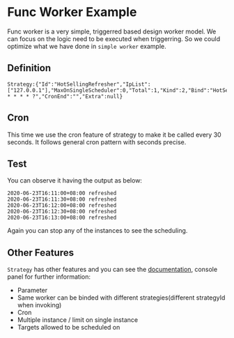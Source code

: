 # Func Worker Example

Func worker is a very simple, triggerred based design worker model. We can focus
on the logic need to be executed when triggerring. So we could optimize what we have
done in `simple worker` example.

## Definition

```text
Strategy:{"Id":"HotSellingRefresher","IpList":["127.0.0.1"],"MaxOnSingleScheduler":0,"Total":1,"Kind":2,"Bind":"HotSellingRefresher","Parameter":"","Enabled":true,"CronBegin":"0/30 * * * * ?","CronEnd":"","Extra":null}
```

## Cron

This time we use the cron feature of strategy to make it be called every 30 seconds. It follows general cron pattern with
seconds precise.

## Test

You can observe it having the output as below:

```text
2020-06-23T16:11:00+08:00 refreshed
2020-06-23T16:11:30+08:00 refreshed
2020-06-23T16:12:00+08:00 refreshed
2020-06-23T16:12:30+08:00 refreshed
2020-06-23T16:13:00+08:00 refreshed
```

Again you can stop any of the instances to see the scheduling.

## Other Features

`Strategy` has other features and you can see the [documentation](https://github.com/jasonjoo2010/goschedule/blob/master/CRON.md),
console panel for further information:

* Parameter
* Same worker can be binded with different strategies(different strategyId when invoking)
* Cron
* Multiple instance / limit on single instance
* Targets allowed to be scheduled on
